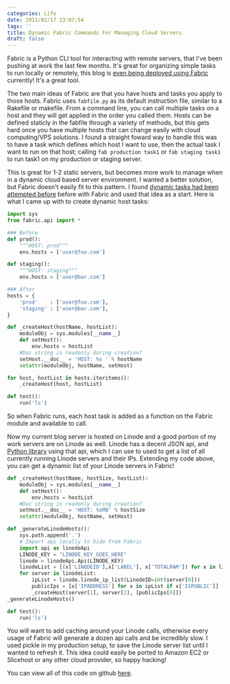 ```yaml
---
categories: Life
date: 2011/02/17 23:07:54
tags: ''
title: Dynamic Fabric Commands For Managing Cloud Servers
draft: false
---
```


Fabric is a Python CLI
tool for interacting with remote servers, that I've been pushing at work the
last few months. It's great for organizing simple tasks to run locally or
remotely, this blog is [even being deployed using Fabric][1]
currently! It's a great tool.

The two main ideas of Fabric are that you have hosts and tasks you apply to
those hosts. Fabric uses `fabfile.py` as its default instruction file, similar
to a Rakefile or makefile. From a command line, you can call multiple tasks on
a host and they will get applied in the order you called them.  Hosts can be
defined staticly in the fabfile through a variety of methods, but this gets
hard once you have multiple hosts that can change easily with cloud
computing/VPS solutions. I found a straight foward way to handle this was to
have a task which defines which host I want to use, then the actual task I want
to run on that host; calling `fab production task1` or `fab staging task1` to
run task1 on my production or staging server.

This is great for 1-2 static servers, but becomes more work to manage when in a
dynamic cloud based server environment. I wanted a better solution, but Fabric
doesn't easily fit to this pattern. I found [dynamic tasks had been attempted
before][2] before with Fabric and used that idea as a start.
Here is what I came up with to create dynamic host tasks:

```python
import sys
from fabric.api import *

### Before
def prod():
    """HOST: prod"""
    env.hosts = ['user@foo.com']

def staging():
    """HOST: staging"""
    env.hosts = ['user@bar.com']

### After
hosts = {
    'prod'    : ['user@foo.com'],
    'staging' : ['user@bar.com'],
}

def _createHost(hostName, hostList):
    moduleObj = sys.modules[__name__]
    def setHost():
        env.hosts = hostList
    #Doc string is readonly during creation?
    setHost.__doc__ = 'HOST: %s ' % hostName
    setattr(moduleObj, hostName, setHost)

for host, hostList in hosts.iteritems():
    _createHost(host, hostList)

def test():
    run('ls')
```

So when Fabric runs, each host task is added as a function on the Fabric module
and available to call.

Now my current blog server is hosted on Linode and a good portion of my work
servers are on Linode as well. Linode has a decent JSON api, and [Python
library][3] using that api, which I can use to used to get a list of
all currently running Linode servers and their IPs. Extending my code above,
you can get a dynamic list of your Linode servers in Fabric!

```python
def _createHost(hostName, hostSize, hostList):
    moduleObj = sys.modules[__name__]
    def setHost():
        env.hosts = hostList
    #Doc string is readonly during creation?
    setHost.__doc__ = 'HOST: %sMB' % hostSize
    setattr(moduleObj, hostName, setHost)

def _generateLinodeHosts():
    sys.path.append('.')
    # Import api locally to hide from Fabric
    import api as linodeApi
    LINODE_KEY = "LINODE_KEY_GOES_HERE"
    linode = linodeApi.Api(LINODE_KEY)
    linodeList = [(x['LINODEID'],x['LABEL'], x['TOTALRAM']) for x in linode.linode_list()]
    for server in linodeList:
        ipList = linode.linode_ip_list(LinodeID=int(server[0]))
        publicIps = [x['IPADDRESS'] for x in ipList if x['ISPUBLIC']]
        _createHost(server[1], server[2], [publicIps[0]])
_generateLinodeHosts()

def test():
    run('ls')
```

You will want to add caching around your Linode calls, otherwise every usage of
Fabric will generate a dozen api calls and be incredibly slow. I used pickle in
my production setup, to save the Linode server list until I wanted to refresh
it. This idea could easily be ported to Amazon EC2 or Slicehost or any other
cloud provider, so happy hacking!

You can view all of this code on github [here][4].

[1]: https://github.com/askedrelic/asktherelic.com/blob/master/fabfile.py "My Fabric file"
[2]: http://www.saltycrane.com/blog/2010/09/class-based-fabric-scripts-metaprogramming-hack/ "Dynamic Functions with Fabric"
[3]: https://github.com/tjfontaine/linode-python "Linode API"
[4]: https://gist.github.com/830616/

